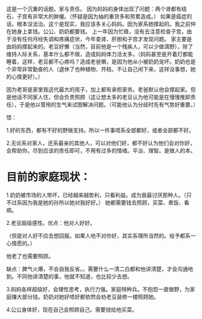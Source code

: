 这是一个沉重的话题。家与责任。
因为妈妈的身体出现了问题：两个肾都有结石，子宫有非常大的肿瘤。（怀疑是因为抽的重货多和劳累造成。）
如果是癌症的话。根本没法治。这个是现实，我应该多关心妈妈。因为家系她撑起的。我之前仲在她身上拿钱。公公、奶奶都要钱。
上一年因为忙碌，没有去注意检查子宫，由于没有任何月经失调和疼痛症状，今年查肾、肝胆和子宫才发现问题。
家主要是由妈妈撑起来的。老豆好懒（当然，目前他是一个残疾人，可以少做滴野），除了维持人际关系，基本什么都不做，造成妈妈体力活太多。（妈妈甚至是开着灯都能睡着，这样，老豆都不心疼吗？造成老爸懒，是因为他从小被奶奶宠坏。奶奶也是个非常非常勤奋的人（退休了也种植物、开档，不让自己闲下来，这样没事想，她的心情更好）。）

因为老哥是家里我这代最大的孩子，加上都有承担家务。老爸默认他会撑起家。但是他话不同家人住，但会负责照顾（这让想太多的老豆认为他可能是在慢慢推卸责任），于是他以管用的生气来试图解决问题。（可能他认为分歧时先有气势好重要。）

悟：

1.好的东西，都有不好的野做支持。所以一件事唔系全部都好，或者全部都不好。

2.无论系对家人，还系最亲的其他人，可以对他们好，都不好认为他们会对你好，会帮助你。尽到应该的责任即可，不用有过多的情绪。平淡、理智。是做人的本。

# 目前的家庭现状：
1.奶奶被市场的人带坏，已经越来越势利，只看利益。成为我最讨厌那种人。（只不过系因为我是她的孙所以她对我好好。）
她都需要钱去照顾，买菜、煮饭、看病。

2.老豆超级感性。优点：他对人好好。

（但是对人好不应去想回报。如果人地不对你好，其实系理所当然的。给予都系一心情愿的。）

他老了也需要照顾。

缺点：脾气火爆，不会自我反省。。需要什么一清二白都和他讲清楚，才会沟通地到。不同他讲清楚的事，他就不知道，也比较少去想。


3.妈妈各样超级好，会理性思考，执行力强。家庭特种兵。不抱怨一直做野，为家庭赚大部分钱。奶奶对她好唔好都依然会劝老豆装修一楼照顾她。

4.公公身体好，现在自己会照顾自己。需要钱给他买菜。
